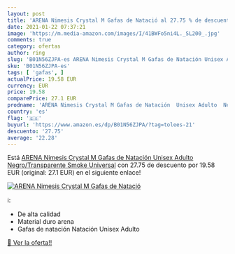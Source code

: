 ```yaml
---
layout: post
title: 'ARENA Nimesis Crystal M Gafas de Natació al 27.75 % de descuento'
date: 2021-01-22 07:37:21
image: 'https://m.media-amazon.com/images/I/41BWFo5ni4L._SL200_.jpg'
comments: true
category: ofertas
author: ring
slug: 'B01N56ZJPA-es ARENA Nimesis Crystal M Gafas de Natación Unisex Adulto...'
sku: 'B01N56ZJPA-es'
tags: [ 'gafas', ]
actualPrice: 19.58 EUR
currency: EUR
price: 19.58
comparePrice: 27.1 EUR
prodname: 'ARENA Nimesis Crystal M Gafas de Natación  Unisex Adulto  Negro/Transparente  Smoke   Universal'
country: 'es'
flag: '🇪🇸'
buyurl: 'https://www.amazon.es/dp/B01N56ZJPA/?tag=tolees-21'
descuento: '27.75'
average: '22.28'
---
```


Está [ARENA Nimesis Crystal M Gafas de Natación  Unisex Adulto  Negro/Transparente  Smoke   Universal](https://www.amazon.es/dp/B01N56ZJPA/?tag=tolees-21) con 27.75 de descuento por 19.58 EUR (original: 27.1 EUR) en el siguiente enlace!

[![ARENA Nimesis Crystal M Gafas de Natació](https://m.media-amazon.com/images/I/41BWFo5ni4L._SL200_.jpg)](https://www.amazon.es/dp/B01N56ZJPA/?tag=tolees-21)

ℹ️:

- De alta calidad
- Material duro arena
- Gafas de natación Natación Unisex Adulto

[🛒 Ver la oferta!!](https://www.amazon.es/dp/B01N56ZJPA/?tag=tolees-21)
